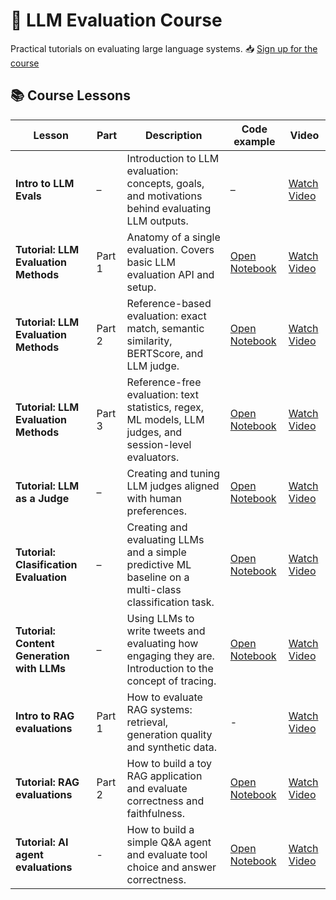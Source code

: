 # 🧠 LLM Evaluation Course

Practical tutorials on evaluating large language systems.
📥 [Sign up for the course](https://www.evidentlyai.com/llm-evaluation-course-practice)

## 📚 Course Lessons

| **Lesson** | **Part** | **Description** | **Code example** | **Video** |
|-----------|---------|-----------------|--------------|-----------|
| **Intro to LLM Evals** | – | Introduction to LLM evaluation: concepts, goals, and motivations behind evaluating LLM outputs. | – | [Watch Video](https://www.youtube.com/watch?v=K8LLVi5Xrh8&list=PL9omX6impEuNTr0KGLChHwhvN-q3ZF12d) |
| **Tutorial: LLM Evaluation Methods** | Part 1 | Anatomy of a single evaluation. Covers basic LLM evaluation API and setup. | [Open Notebook](LLMCourse_Tutorial_1_Intro_to_LLM_evals_methods.ipynb) | [Watch Video](https://www.youtube.com/watch?v=6JGRdMGbNCI&list=PL9omX6impEuNTr0KGLChHwhvN-q3ZF12d) |
| **Tutorial: LLM Evaluation Methods** | Part 2 | Reference-based evaluation: exact match, semantic similarity, BERTScore, and LLM judge. | [Open Notebook](LLMCourse_Tutorial_1_Intro_to_LLM_evals_methods.ipynb) | [Watch Video](https://www.youtube.com/watch?v=yD20c-KAImE&list=PL9omX6impEuNTr0KGLChHwhvN-q3ZF12d) |
| **Tutorial: LLM Evaluation Methods** | Part 3 | Reference-free evaluation: text statistics, regex, ML models, LLM judges, and session-level evaluators. | [Open Notebook](LLMCourse_Tutorial_1_Intro_to_LLM_evals_methods.ipynb) | [Watch Video](https://www.youtube.com/watch?v=-zoIqOpt2DA&list=PL9omX6impEuNTr0KGLChHwhvN-q3ZF12d) |
| **Tutorial: LLM as a Judge** | – | Creating and tuning LLM judges aligned with human preferences. | [Open Notebook](LLMCourse_Tutorial_2_LLM_as_a_judge.ipynb) | [Watch Video](https://www.youtube.com/watch?v=kP_aaFnXLmY&list=PL9omX6impEuNTr0KGLChHwhvN-q3ZF12d) |
| **Tutorial: Clasification Evaluation** | – | Creating and evaluating LLMs and a simple predictive ML baseline on a multi-class classification task. | [Open Notebook](LLMCourse_Classification_Evals.ipynb) | [Watch Video](https://www.youtube.com/watch?v=Gl2X_o99gYM&list=PL9omX6impEuNTr0KGLChHwhvN-q3ZF12d) |
| **Tutorial: Content Generation with LLMs** | – | Using LLMs to write tweets and evaluating how engaging they are. Introduction to the concept of tracing. |[Open Notebook](LLMCourse_Content_Generation_Evals.ipynb) | [Watch Video](https://www.youtube.com/watch?v=KhkiM9C0Qdg&list=PL9omX6impEuNTr0KGLChHwhvN-q3ZF12d) |
| **Intro to RAG evaluations** | Part 1 | How to evaluate RAG systems: retrieval, generation quality and synthetic data. | - | [Watch Video](https://www.youtube.com/watch?v=qI2qQfOG0Js&list=PL9omX6impEuNTr0KGLChHwhvN-q3ZF12d) |
| **Tutorial: RAG evaluations** | Part 2 | How to build a toy RAG application and evaluate correctness and faithfulness. |[Open Notebook](LLMCourse_RAG_Evals.ipynb)  | [Watch Video](https://www.youtube.com/watch?v=jckp5R09Afg&list=PL9omX6impEuNTr0KGLChHwhvN-q3ZF12d) |
| **Tutorial: AI agent evaluations** | - | How to build a simple Q&A agent and evaluate tool choice and answer correctness. |[Open Notebook](LLMCourse_Agent_Evals.ipynb)  | [Watch Video](https://www.youtube.com/watch?v=9KMmadw7-jI&list=PL9omX6impEuNTr0KGLChHwhvN-q3ZF12d) |
